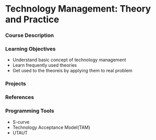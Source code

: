 # Technology Management: Theory and Practice

### Course Description

### Learning Objectives

- Understand basic concept of technology management
- Learn frequently used theories
- Get used to the theoreis by applying them to real problem

### Projects

### References

### Programming Tools

- S-curve
- Technology Acceptance Model(TAM)
- UTAUT
